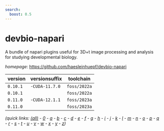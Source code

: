 ```yaml
---
search:
  boost: 0.5
---
```

# devbio-napari

A bundle of napari plugins useful for 3D+t image  processing and analysis for studying developmental biology.

*homepage*: <https://github.com/haesleinhuepf/devbio-napari>

version | versionsuffix | toolchain
--------|---------------|----------
``0.10.1`` | ``-CUDA-11.7.0`` | ``foss/2022a``
``0.10.1`` |  | ``foss/2022a``
``0.11.0`` | ``-CUDA-12.1.1`` | ``foss/2023a``
``0.11.0`` |  | ``foss/2023a``


*(quick links: [(all)](../index.md) - [0](../0/index.md) - [a](../a/index.md) - [b](../b/index.md) - [c](../c/index.md) - [d](../d/index.md) - [e](../e/index.md) - [f](../f/index.md) - [g](../g/index.md) - [h](../h/index.md) - [i](../i/index.md) - [j](../j/index.md) - [k](../k/index.md) - [l](../l/index.md) - [m](../m/index.md) - [n](../n/index.md) - [o](../o/index.md) - [p](../p/index.md) - [q](../q/index.md) - [r](../r/index.md) - [s](../s/index.md) - [t](../t/index.md) - [u](../u/index.md) - [v](../v/index.md) - [w](../w/index.md) - [x](../x/index.md) - [y](../y/index.md) - [z](../z/index.md))*

